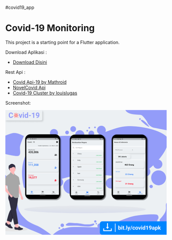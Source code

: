 #covid19_app

<h1>Covid-19 Monitoring</h1>

This project is a starting point for a Flutter application.

Download Aplikasi :
- [Download Disini](https://github.com/febryardiansyah/covid19_app/releases)

Rest Api :

- [Covid Api-19 by Mathroid](https://github.com/mathdroid/covid-19-api)
- [NovelCovid Api](https://github.com/NovelCOVID/API)
- [Covid-19 Cluster by louislugas](https://louislugas.github.io/covid_19_cluster/json/kasus-corona-indonesia.json)

Screenshot:

<img src="assets/screenshot/banner.jpg">


